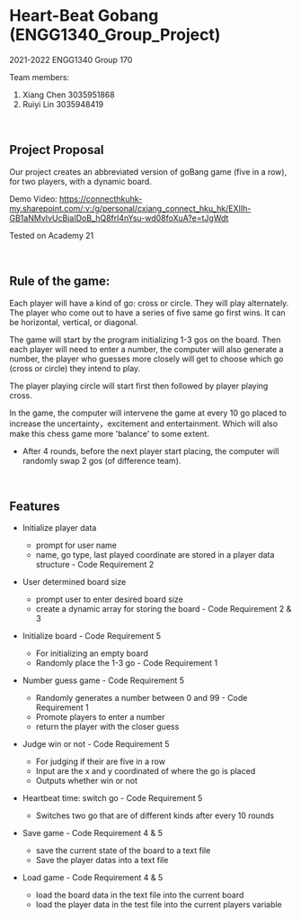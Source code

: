 # Heart-Beat Gobang (ENGG1340_Group_Project)
2021-2022 ENGG1340 Group 170

Team members:
1. Xiang Chen 3035951868
2. Ruiyi Lin  3035948419


<br />

## Project Proposal

Our project creates an abbreviated version of goBang game (five in a row), for two players, with a dynamic board.

Demo Video: https://connecthkuhk-my.sharepoint.com/:v:/g/personal/cxiang_connect_hku_hk/EXIIh-GB1aNMvIvUcBjaIDoB_hQ8frl4nYsu-wd08foXuA?e=tJgWdt

Tested on Academy 21

<br />

## Rule of the game:

Each player will have a kind of go: cross or circle.
They will play alternately.
The player who come out to have a series of five same go first wins. It can be horizontal, vertical, or diagonal.

The game will start by the program initializing 1-3 gos on the board.
Then each player will need to enter a number, the computer will also generate a number, the player who guesses more closely will get to choose which go (cross or circle) they intend to play.

The player playing circle will start first then followed by player playing cross.

In the game, the computer will intervene the game at every 10 go placed to increase the uncertainty，excitement and entertainment.
Which will also make this chess game more 'balance' to some extent.

  - After 4 rounds, before the next player start placing, the computer will randomly swap 2 gos (of difference team).

<br />

## Features

- Initialize player data
  - prompt for user name
  - name, go type, last played coordinate are stored in a player data structure - Code Requirement 2


- User determined board size
  - prompt user to enter desired board size
  - create a dynamic array for storing the board - Code Requirement 2 & 3


- Initialize board - Code Requirement 5

  - For initializing an empty board
  - Randomly place the 1-3 go  - Code Requirement 1


- Number guess game - Code Requirement 5

  - Randomly generates a number between 0 and 99 - Code Requirement 1
  - Promote players to enter a number
  - return the player with the closer guess


- Judge win or not - Code Requirement 5

  - For judging if their are five in a row
  - Input are the x and y coordinated of where the go is placed
  - Outputs whether win or not



- Heartbeat time: switch go - Code Requirement 5

  - Switches two go that are of different kinds after every 10 rounds


- Save game - Code Requirement 4 & 5

  - save the current state of the board to a text file
  - Save the player datas into a text file


- Load game - Code Requirement 4 & 5

  - load the board data in the text file into the current board
  - load the player data in the test file into the current players variable
